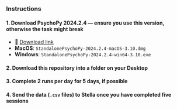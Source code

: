 ### Instructions

#### 1. Download PsychoPy 2024.2.4 — ensure you use **this version**, otherwise the task might break  
- 🔗 [Download link](https://github.com/psychopy/psychopy/releases/tag/2024.2.4)  
- **MacOS**: `StandalonePsychoPy-2024.2.4-macOS-3.10.dmg`  
- **Windows**: `StandalonePsychoPy-2024.2.4-win64-3.10.exe`  

#### 2. Download this repository into a folder on your Desktop  

#### 3. Complete **2 runs per day** for **5 days**, if possible  

#### 4. Send the data (`.csv` files) to Stella once you have completed five sessions
